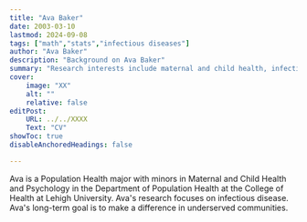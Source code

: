 ```yaml
---
title: "Ava Baker"
date: 2003-03-10
lastmod: 2024-09-08
tags: ["math","stats","infectious diseases"]
author: "Ava Baker"
description: "Background on Ava Baker" 
summary: "Research interests include maternal and child health, infectious disease, chronic disease, and health disparities"
cover:
    image: "XX"
    alt: ""
    relative: false
editPost:
    URL: ../../XXXX
    Text: "CV"
showToc: true
disableAnchoredHeadings: false

---
```


Ava is a Population Health major with minors in Maternal and Child Health and Psychology in the Department of Population Health at the College of Health at Lehigh University.
Ava's research focuses on infectious disease.
Ava's long-term goal is to make a difference in underserved communities.

